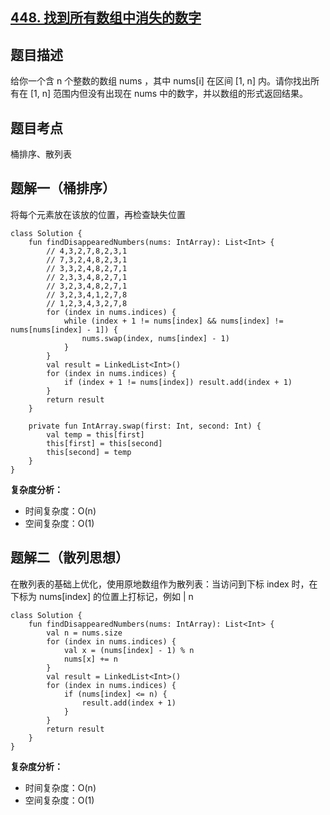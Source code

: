 ## [448. 找到所有数组中消失的数字](https://leetcode.cn/problems/find-all-numbers-disappeared-in-an-array/description/)

## 题目描述

给你一个含 n 个整数的数组 nums ，其中 nums[i] 在区间 [1, n] 内。请你找出所有在 [1, n] 范围内但没有出现在 nums 中的数字，并以数组的形式返回结果。

## 题目考点

桶排序、散列表

## 题解一（桶排序）

将每个元素放在该放的位置，再检查缺失位置
 
```
class Solution {
    fun findDisappearedNumbers(nums: IntArray): List<Int> {
        // 4,3,2,7,8,2,3,1
        // 7,3,2,4,8,2,3,1
        // 3,3,2,4,8,2,7,1
        // 2,3,3,4,8,2,7,1
        // 3,2,3,4,8,2,7,1
        // 3,2,3,4,1,2,7,8
        // 1,2,3,4,3,2,7,8
        for (index in nums.indices) {
            while (index + 1 != nums[index] && nums[index] != nums[nums[index] - 1]) {
                nums.swap(index, nums[index] - 1)
            }
        }
        val result = LinkedList<Int>()
        for (index in nums.indices) {
            if (index + 1 != nums[index]) result.add(index + 1)
        }
        return result
    }

    private fun IntArray.swap(first: Int, second: Int) {
        val temp = this[first]
        this[first] = this[second]
        this[second] = temp
    }
}
```

**复杂度分析：**

- 时间复杂度：O(n)
- 空间复杂度：O(1) 

## 题解二（散列思想）

在散列表的基础上优化，使用原地数组作为散列表：当访问到下标 index 时，在下标为 nums[index] 的位置上打标记，例如 | n

```
class Solution {
    fun findDisappearedNumbers(nums: IntArray): List<Int> {
        val n = nums.size
        for (index in nums.indices) {
            val x = (nums[index] - 1) % n
            nums[x] += n
        }
        val result = LinkedList<Int>()
        for (index in nums.indices) {
            if (nums[index] <= n) {
                result.add(index + 1)
            }
        }
        return result
    }
}
```

**复杂度分析：**

- 时间复杂度：O(n)
- 空间复杂度：O(1) 
